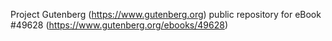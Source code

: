 Project Gutenberg (https://www.gutenberg.org) public repository for eBook #49628 (https://www.gutenberg.org/ebooks/49628)
